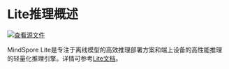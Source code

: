 # Lite推理概述

[![查看源文件](https://mindspore-website.obs.cn-north-4.myhuaweicloud.com/website-images/br_base/resource/_static/logo_source.svg)](https://gitee.com/mindspore/docs/blob/br_base/tutorials/source_zh_cn/model_infer/lite_infer/overview.md)

MindSpore Lite是专注于离线模型的高效推理部署方案和端上设备的高性能推理的轻量化推理引擎。详情可参考[Lite文档](https://www.mindspore.cn/lite/docs/zh-CN/br_base/index.html)。

